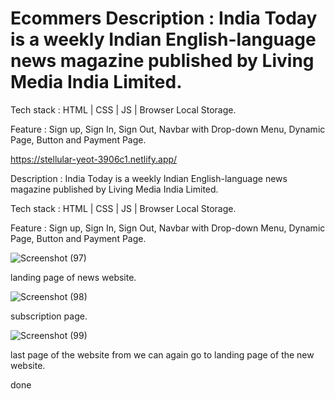# Ecommers Description : India Today is a weekly Indian English-language news magazine published by Living Media India Limited.

Tech stack : HTML | CSS | JS | Browser Local Storage.

Feature : Sign up, Sign In, Sign Out, Navbar with Drop-down Menu, Dynamic Page, Button and Payment Page.

https://stellular-yeot-3906c1.netlify.app/

Description : India Today is a weekly Indian English-language news magazine published by Living Media India Limited.

Tech stack : HTML | CSS | JS | Browser Local Storage.

Feature : Sign up, Sign In, Sign Out, Navbar with Drop-down Menu, Dynamic Page, Button and Payment Page.


![Screenshot (97)](https://user-images.githubusercontent.com/101590354/203092885-fa9272d8-712b-4606-b13f-a0f4b4d258c0.png)

landing page of news website.



![Screenshot (98)](https://user-images.githubusercontent.com/101590354/203092978-6c8652dc-5dff-4105-b17f-614c52e9cdca.png)

subscription page.

![Screenshot (99)](https://user-images.githubusercontent.com/101590354/203093002-64994457-26da-4f46-868e-c549d0a9761b.png)

last page of the website from we can again go to landing page of the new website.





done
